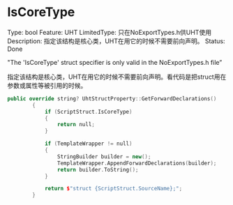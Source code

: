 # IsCoreType

Type: bool
Feature: UHT
LimitedType: 只在NoExportTypes.h供UHT使用
Description: 指定该结构是核心类，UHT在用它的时候不需要前向声明。
Status: Done

"The 'IsCoreType' struct specifier is only valid in the NoExportTypes.h file”

指定该结构是核心类，UHT在用它的时候不需要前向声明。看代码是把struct用在参数或属性等被引用的时候。

```cpp
public override string? UhtStructProperty::GetForwardDeclarations()
		{
			if (ScriptStruct.IsCoreType)
			{
				return null;
			}

			if (TemplateWrapper != null)
			{
				StringBuilder builder = new();
				TemplateWrapper.AppendForwardDeclarations(builder);
				return builder.ToString();
			}

			return $"struct {ScriptStruct.SourceName};";
		}
```